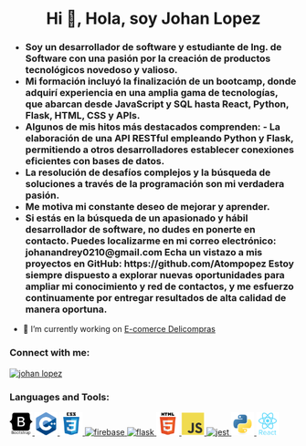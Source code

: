 <h1 align="center">Hi 👋, Hola, soy Johan Lopez</h1>
<h3 align="left"><ul><li>Soy un desarrollador de software y estudiante de Ing. de Software con una pasión por la creación de productos tecnológicos novedoso y valioso.</li>
<li>Mi formación incluyó la finalización de un bootcamp, donde adquirí experiencia en una amplia gama de tecnologías, que abarcan desde JavaScript y SQL hasta React, Python, Flask, HTML, CSS y APIs.</li> <li> Algunos de mis hitos más destacados comprenden: - La elaboración de una API RESTful empleando Python y Flask, permitiendo a otros desarrolladores establecer conexiones eficientes con bases de datos.</li>  <li>La resolución de desafíos complejos y la búsqueda de soluciones a través de la programación son mi verdadera pasión.</li> <li>Me motiva mi constante deseo de mejorar y aprender. </li> <li>Si estás en la búsqueda de un apasionado y hábil desarrollador de software, no dudes en ponerte en contacto. Puedes localizarme en mi correo electrónico: johanandrey0210@gmail.com Echa un vistazo a mis proyectos en GitHub: https://github.com/Atompopez Estoy siempre dispuesto a explorar nuevas oportunidades para ampliar mi conocimiento y red de contactos, y me esfuerzo continuamente por entregar resultados de alta calidad de manera oportuna.</li></ul></h3>

- 🔭 I’m currently working on [E-comerce Delicompras](https://github.com/4GeeksAcademy/DeliCompras)

<h3 align="left">Connect with me:</h3>
<p align="left">
<a href="https://www.linkedin.com/in/johan-lopez-172910244/" target="blank"><img align="center" src="https://raw.githubusercontent.com/rahuldkjain/github-profile-readme-generator/master/src/images/icons/Social/linked-in-alt.svg" alt="johan lopez" height="30" width="40" /></a>
</p>

<h3 align="left">Languages and Tools:</h3>
<p align="left"> <a href="https://getbootstrap.com" target="_blank" rel="noreferrer"> <img src="https://raw.githubusercontent.com/devicons/devicon/master/icons/bootstrap/bootstrap-plain-wordmark.svg" alt="bootstrap" width="40" height="40"/> </a> <a href="https://www.w3schools.com/cpp/" target="_blank" rel="noreferrer"> <img src="https://raw.githubusercontent.com/devicons/devicon/master/icons/cplusplus/cplusplus-original.svg" alt="cplusplus" width="40" height="40"/> </a> <a href="https://www.w3schools.com/css/" target="_blank" rel="noreferrer"> <img src="https://raw.githubusercontent.com/devicons/devicon/master/icons/css3/css3-original-wordmark.svg" alt="css3" width="40" height="40"/> </a> <a href="https://firebase.google.com/" target="_blank" rel="noreferrer"> <img src="https://www.vectorlogo.zone/logos/firebase/firebase-icon.svg" alt="firebase" width="40" height="40"/> </a> <a href="https://flask.palletsprojects.com/" target="_blank" rel="noreferrer"> <img src="https://www.vectorlogo.zone/logos/pocoo_flask/pocoo_flask-icon.svg" alt="flask" width="40" height="40"/> </a> <a href="https://www.w3.org/html/" target="_blank" rel="noreferrer"> <img src="https://raw.githubusercontent.com/devicons/devicon/master/icons/html5/html5-original-wordmark.svg" alt="html5" width="40" height="40"/> </a> <a href="https://developer.mozilla.org/en-US/docs/Web/JavaScript" target="_blank" rel="noreferrer"> <img src="https://raw.githubusercontent.com/devicons/devicon/master/icons/javascript/javascript-original.svg" alt="javascript" width="40" height="40"/> </a> <a href="https://jestjs.io" target="_blank" rel="noreferrer"> <img src="https://www.vectorlogo.zone/logos/jestjsio/jestjsio-icon.svg" alt="jest" width="40" height="40"/> </a> <a href="https://www.python.org" target="_blank" rel="noreferrer"> <img src="https://raw.githubusercontent.com/devicons/devicon/master/icons/python/python-original.svg" alt="python" width="40" height="40"/> </a> <a href="https://reactjs.org/" target="_blank" rel="noreferrer"> <img src="https://raw.githubusercontent.com/devicons/devicon/master/icons/react/react-original-wordmark.svg" alt="react" width="40" height="40"/> </a> </p>
